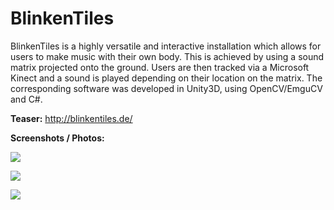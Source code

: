 BlinkenTiles
============

BlinkenTiles is a highly versatile and interactive installation which allows for users to make music with their own body. This is achieved by using a sound matrix projected onto the ground. Users are then tracked via a Microsoft Kinect and a sound is played depending on their location on the matrix. The corresponding software was developed in Unity3D, using OpenCV/EmguCV and C#.

__Teaser:__ http://blinkentiles.de/

__Screenshots / Photos:__

![](http://blinkentiles.de/img/tracking.jpg)

![](http://blinkentiles.de/img/beamer.jpg)

![](http://blinkentiles.de/img/topview.jpg)
